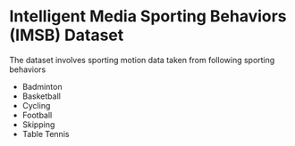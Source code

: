 # Intelligent Media Sporting Behaviors (IMSB) Dataset

The dataset involves sporting motion data taken from following sporting behaviors

- Badminton
- Basketball
- Cycling
- Football
- Skipping
- Table Tennis
